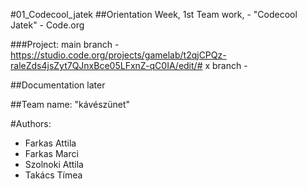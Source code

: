 #01_Codecool_jatek
##Orientation Week, 1st Team work, - "Codecool Jatek" - Code.org

###Project: 
main branch - https://studio.code.org/projects/gamelab/t2qjCPQz-raleZds4jsZyt7QJnxBce05LFxnZ-qC0IA/edit/#
x branch - 



##Documentation later



##Team name: "kávészünet"

#Authors:
- Farkas Attila
- Farkas Marci
- Szolnoki Attila
- Takács Tímea
